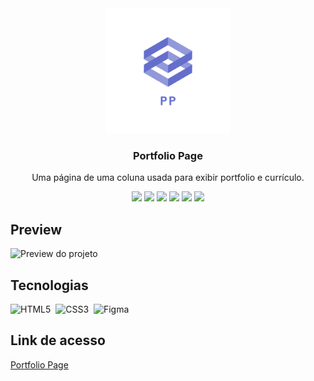 <div align="center">
<img src="https://github.com/udanielnogueira/portfolio-page/blob/main/img/portfolio-page-logo.png" alt="Profile Page logo" height="200">
<h3>Portfolio Page</h3>
<p>Uma página de uma coluna usada para exibir portfolio e currículo.</p>
<img src="https://img.shields.io/github/languages/count/udanielnogueira/portfolio-page">
<img src="https://img.shields.io/github/languages/top/udanielnogueira/portfolio-page">
<img src="https://img.shields.io/github/languages/code-size/udanielnogueira/portfolio-page">
<img src="https://img.shields.io/github/license/udanielnogueira/portfolio-page">
<img src="https://img.shields.io/github/last-commit/udanielnogueira/portfolio-page">
<img src="https://img.shields.io/github/deployments/udanielnogueira/portfolio-page/github-pages">
</div>

## Preview

![Preview do projeto](img/portfolio-page-preview.gif "Portfolio Page Preview")

## Tecnologias

![HTML5](https://img.shields.io/badge/-HTML5-05122A?style=flat&logo=html5 "HTML5")&nbsp;
![CSS3](https://img.shields.io/badge/-CSS3-05122A?style=flat&logo=css3&logoColor=1572B6 "CSS3")&nbsp;
![Figma](https://img.shields.io/badge/Figma-05122A?style=flat&logo=figma "Figma")&nbsp;

## Link de acesso

<a href="https://udanielnogueira.github.io/portfolio-page/" target="_blank">Portfolio Page</a>

<!-- 
Images
![Image](image.png "Image")
 -->

 <!-- 
Gifs
Windows + G
Windows + Alt + R
https://cloudconvert.com/mp4-to-gif
https://www.iloveimg.com/compress-image/compress-gif
-->

<!-- 
Badges
https://shields.io/
https://simpleicons.org/
https://forthebadge.com/
https://github.com/alexandresanlim/Badges4-README.md-Profile
 -->

<!-- 
Logos
https://temp-mail.org/en/
https://www.shopify.com/br/ferramentas/criador-de-logo
-->

<!-- 
Refs
https://github.com/othneildrew/Best-README-Template
https://github.com/matiassingers/awesome-readme
https://github.com/amitmerchant1990/electron-markdownify
 -->
